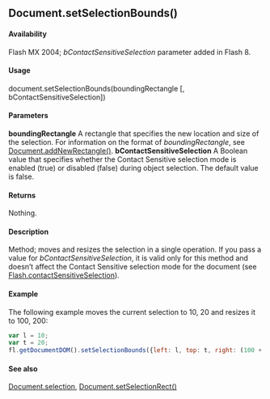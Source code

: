 ## Document.setSelectionBounds()

#### Availability

Flash MX 2004; *bContactSensitiveSelection* parameter added in Flash 8.

#### Usage

document.setSelectionBounds(boundingRectangle [, bContactSensitiveSelection])

#### Parameters

**boundingRectangle** A rectangle that specifies the new location and size of the selection. For information on the format of *boundingRectangle*, see [Document.addNewRectangle()](../Document_object/Document10.md).
**bContactSensitiveSelection** A Boolean value that specifies whether the Contact Sensitive selection mode is enabled (true) or disabled (false) during object selection. The default value is false.

#### Returns

Nothing.

#### Description

Method; moves and resizes the selection in a single operation.
If you pass a value for *bContactSensitiveSelection*, it is valid only for this method and doesn’t affect the Contact Sensitive selection mode for the document (see [Flash.contactSensitiveSelection](../Flash_object/Flash14.md)).

#### Example

The following example moves the current selection to 10, 20 and resizes it to 100, 200:

```javascript
var l = 10; 
var t = 20;
fl.getDocumentDOM().setSelectionBounds({left: l, top: t, right: (100 + l), bottom: (200 + t)});
```

#### See also

[Document.selection](../Document_object/Document430.md), [Document.setSelectionRect()](../Document_object/Document9689.md)
